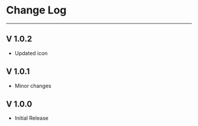 # Change Log


---

## V 1.0.2

- Updated icon

## V 1.0.1

- Minor changes

## V 1.0.0

- Initial Release
